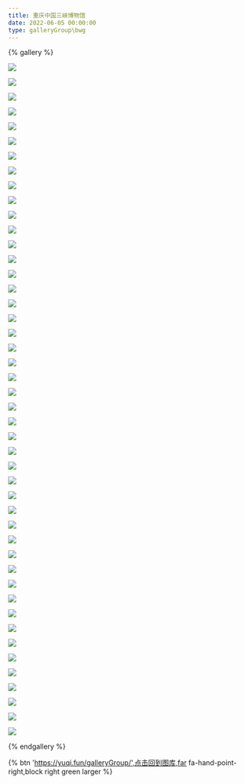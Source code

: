 ```yaml
---
title: 重庆中国三峡博物馆
date: 2022-06-05 00:00:00
type: galleryGroup\bwg
---
```

{% gallery %}

![](https://yuqi1.oss-cn-chengdu.aliyuncs.com/img/IMG_0941.PNG)

![](https://yuqi1.oss-cn-chengdu.aliyuncs.com/img/IMG_0942.PNG)

![](https://yuqi1.oss-cn-chengdu.aliyuncs.com/img/IMG_0943.PNG)

![](https://yuqi1.oss-cn-chengdu.aliyuncs.com/img/IMG_0944.PNG)

![](https://yuqi1.oss-cn-chengdu.aliyuncs.com/img/IMG_0945.PNG)

![](https://yuqi1.oss-cn-chengdu.aliyuncs.com/img/IMG_0946.PNG)

![](https://yuqi1.oss-cn-chengdu.aliyuncs.com/img/IMG_0947.PNG)

![](https://yuqi1.oss-cn-chengdu.aliyuncs.com/img/IMG_0948.PNG)

![](https://yuqi1.oss-cn-chengdu.aliyuncs.com/img/IMG_0949.PNG)

![](https://yuqi1.oss-cn-chengdu.aliyuncs.com/img/IMG_0950.PNG)

![](https://yuqi1.oss-cn-chengdu.aliyuncs.com/img/IMG_0952.PNG)

![](https://yuqi1.oss-cn-chengdu.aliyuncs.com/img/IMG_0954.PNG)

![](https://yuqi1.oss-cn-chengdu.aliyuncs.com/img/IMG_0955.PNG)

![](https://yuqi1.oss-cn-chengdu.aliyuncs.com/img/IMG_0956.PNG)

![](https://yuqi1.oss-cn-chengdu.aliyuncs.com/img/IMG_0957.PNG)

![](https://yuqi1.oss-cn-chengdu.aliyuncs.com/img/IMG_0959.PNG)

![](https://yuqi1.oss-cn-chengdu.aliyuncs.com/img/IMG_0960.PNG)

![](https://yuqi1.oss-cn-chengdu.aliyuncs.com/img/IMG_0961.PNG)

![](https://yuqi1.oss-cn-chengdu.aliyuncs.com/img/IMG_0962.PNG)

![](https://yuqi1.oss-cn-chengdu.aliyuncs.com/img/IMG_0963.PNG)

![](https://yuqi1.oss-cn-chengdu.aliyuncs.com/img/IMG_0964.PNG)

![](https://yuqi1.oss-cn-chengdu.aliyuncs.com/img/IMG_0965.PNG)

![](https://yuqi1.oss-cn-chengdu.aliyuncs.com/img/IMG_0966.PNG)

![](https://yuqi1.oss-cn-chengdu.aliyuncs.com/img/IMG_0968.PNG)

![](https://yuqi1.oss-cn-chengdu.aliyuncs.com/img/IMG_0969.PNG)

![](https://yuqi1.oss-cn-chengdu.aliyuncs.com/img/IMG_0970.PNG)

![](https://yuqi1.oss-cn-chengdu.aliyuncs.com/img/IMG_0972.PNG)

![](https://yuqi1.oss-cn-chengdu.aliyuncs.com/img/IMG_0974.PNG)

![](https://yuqi1.oss-cn-chengdu.aliyuncs.com/img/IMG_0976.PNG)

![](https://yuqi1.oss-cn-chengdu.aliyuncs.com/img/IMG_0977.PNG)

![](https://yuqi1.oss-cn-chengdu.aliyuncs.com/img/IMG_0978.PNG)

![](https://yuqi1.oss-cn-chengdu.aliyuncs.com/img/IMG_0931.PNG)

![](https://yuqi1.oss-cn-chengdu.aliyuncs.com/img/IMG_0935.PNG)

![](https://yuqi1.oss-cn-chengdu.aliyuncs.com/img/IMG_0936.PNG)

![](https://yuqi1.oss-cn-chengdu.aliyuncs.com/img/IMG_0937.PNG)

![](https://yuqi1.oss-cn-chengdu.aliyuncs.com/img/IMG_0938.PNG)

![](https://yuqi1.oss-cn-chengdu.aliyuncs.com/img/IMG_0939.PNG)

![](https://yuqi1.oss-cn-chengdu.aliyuncs.com/img/IMG_0940.PNG)

![](https://yuqi1.oss-cn-chengdu.aliyuncs.com/img/IMG_0930.PNG)

![](https://yuqi1.oss-cn-chengdu.aliyuncs.com/img/IMG_0933.PNG)

![](https://yuqi1.oss-cn-chengdu.aliyuncs.com/img/IMG_0934.PNG)

![](https://yuqi1.oss-cn-chengdu.aliyuncs.com/img/IMG_0951.PNG)

![](https://yuqi1.oss-cn-chengdu.aliyuncs.com/img/IMG_0953.PNG)

![](https://yuqi1.oss-cn-chengdu.aliyuncs.com/img/IMG_0958.PNG)

![](https://yuqi1.oss-cn-chengdu.aliyuncs.com/img/IMG_0971.PNG)

![](https://yuqi1.oss-cn-chengdu.aliyuncs.com/img/IMG_0973.PNG)

{% endgallery %}

{% btn 'https://yuqi.fun/galleryGroup/',点击回到图库,far fa-hand-point-right,block right green larger %}